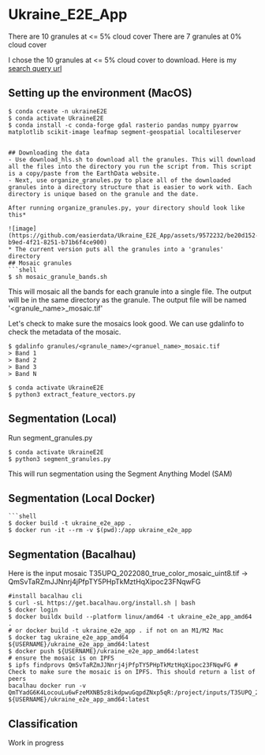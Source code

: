# Ukraine_E2E_App

There are 10 granules at <= 5% cloud cover
There are 7 granules at 0% cloud cover

I chose the 10 granules at <= 5% cloud cover to download. Here is my [search query url](https://search.earthdata.nasa.gov/search/granules?p=C2021957295-LPCLOUD&pg[0][v]=f&pg[0][cc][max]=5&pg[0][gsk]=start_date&q=hls&sb[0]=27.59326%2C48.93109%2C29.06104%2C49.37046&qt=2022-03-01T00%3A00%3A00.000Z%2C2022-04-15T23%3A59%3A59.999Z&tl=1681489962!3!!&lat=49.02099609375&long=26.26171875&zoom=7)


## Setting up the environment (MacOS)
```shell
$ conda create -n ukraineE2E
$ conda activate UkraineE2E
$ conda install -c conda-forge gdal rasterio pandas numpy pyarrow matplotlib scikit-image leafmap segment-geospatial localtileserver


## Downloading the data
- Use download_hls.sh to download all the granules. This will download all the files into the directory you run the script from. This script is a copy/paste from the EarthData website.
- Next, use organize_granules.py to place all of the downloaded granules into a directory structure that is easier to work with. Each directory is unique based on the granule and the date.

After running organize_granules.py, your directory should look like this*

![image](https://github.com/easierdata/Ukraine_E2E_App/assets/9572232/be20d152-b9ed-4f21-8251-b71b6f4ce900)
* The current version puts all the granules into a 'granules' directory
## Mosaic granules
```shell
$ sh mosaic_granule_bands.sh
```
This will mosaic all the bands for each granule into a single file. The output will be in the same directory as the granule. The output file will be named '<granule_name>_mosaic.tif'

Let's check to make sure the mosaics look good. We can use gdalinfo to check the metadata of the mosaic.
```shell
$ gdalinfo granules/<granule_name>/<granuel_name>_mosaic.tif
> Band 1
> Band 2
> Band 3
> Band N
```


```shell
$ conda activate UkraineE2E
$ python3 extract_feature_vectors.py
```

## Segmentation (Local)
Run segment_granules.py
```shell
$ conda activate UkraineE2E
$ python3 segment_granules.py
```
This will run segmentation using the Segment Anything Model (SAM)

## Segmentation (Local Docker)
```shell
```shell    
$ docker build -t ukraine_e2e_app .
$ docker run -it --rm -v $(pwd):/app ukraine_e2e_app
```

## Segmentation (Bacalhau)
Here is the input mosaic
T35UPQ_2022080_true_color_mosaic_uint8.tif -> QmSvTaRZmJJNnrj4jPfpTY5PHpTkMztHqXipoc23FNqwFG

```shell
#install bacalhau cli
$ curl -sL https://get.bacalhau.org/install.sh | bash
$ docker login
$ docker buildx build --platform linux/amd64 -t ukraine_e2e_app_amd64 . 
# or docker build -t ukraine_e2e_app . if not on an M1/M2 Mac
$ docker tag ukraine_e2e_app_amd64 ${USERNAME}/ukraine_e2e_app_amd64:latest
$ docker push ${USERNAME}/ukraine_e2e_app_amd64:latest
# ensure the mosaic is on IPFS
$ ipfs findprovs QmSvTaRZmJJNnrj4jPfpTY5PHpTkMztHqXipoc23FNqwFG # Check to make sure the mosaic is on IPFS. This should return a list of peers
bacalhau docker run -v QmTYadG6K4LocouLu6wFzeMXNB5z8ikdpwuGqpdZNxp5qR:/project/inputs/T35UPQ_2022080_true_color_mosaic_uint8.tif ${USERNAME}/ukraine_e2e_app_amd64:latest
```

## Classification
Work in progress
